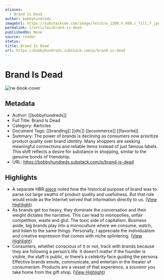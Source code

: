 ```yaml
---
aliases:
  - Brand Is Dead
author: bobbyhundreds
imageUrl: https://substackcdn.com/image/fetch/w_1200,h_600,c_fill,f_jpg,q_auto:good,fl_progressive:steep,g_auto/https%3A%2F%2Fsubstack-post-media.s3.amazonaws.com%2Fpublic%2Fimages%2F628a3ee9-43a7-423d-8470-f8090e9dfdeb_2000x2000.jpeg
permalink: l/articles/brand-is-dead
publishedOn: None
source: reader
status: 
title: Brand Is Dead
url: https://bobbyhundreds.substack.com/p/brand-is-dead
---
```

# Brand Is Dead

![rw-book-cover](https://substackcdn.com/image/fetch/w_1200,h_600,c_fill,f_jpg,q_auto:good,fl_progressive:steep,g_auto/https%3A%2F%2Fsubstack-post-media.s3.amazonaws.com%2Fpublic%2Fimages%2F628a3ee9-43a7-423d-8470-f8090e9dfdeb_2000x2000.jpeg)

## Metadata

- Author: [[bobbyhundreds]]
- Full Title: Brand Is Dead
- Category: #articles
- Document Tags: [[branding]] [[dtc]] [[ecommerce]] [[favorite]]
- Summary: The power of brands is declining as consumers now prioritize product quality over brand identity. Many shoppers are seeking meaningful connections and reliable items instead of just famous labels. This shift reflects a desire for substance in shopping, similar to the genuine bonds of friendship.
- URL: https://bobbyhundreds.substack.com/p/brand-is-dead

## Highlights

- A separate HBR [piece](https://hbr.org/2014/01/three-long-held-concepts-every-marketer-should-rethink) noted how the historical purpose of brand was to parse out large swaths of product quality and usefulness. But that role would erode as the Internet served that information directly to us. ([View Highlight](https://read.readwise.io/read/01jdpwjb46p8trcsn2jmx9dzpg))
- As brands get too heavy, they dominate the conversation and their weight dictates the narrative. This can lead to monopolies, unfair competition, waste and glut. The toxic side of capitalism. Business aside, big brands play into a monoculture where we consume, watch, and listen to the same things. Personally, I appreciate the individualism and creative expression that comes with niche splintering. ([View Highlight](https://read.readwise.io/read/01jdpwn25eyc2zq1fkrjcmdqpe))
- Consumers, whether conscious of it or not, track with brands because they are following a person’s life. It doesn’t matter if the founder is visible, the staff is public, or there’s a celebrity face guiding the persona. Effective brands emote, communicate, and entertain in the theater of consumerism. Products are a vessel of that experience, a souvenir you take home from the gift shop. ([View Highlight](https://read.readwise.io/read/01jdpwnt2w2mbxfqs26jesnp2k))

